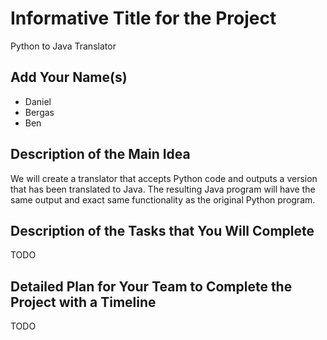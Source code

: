 # Informative Title for the Project

Python to Java Translator

## Add Your Name(s)

- Daniel
- Bergas 
- Ben 

## Description of the Main Idea

We will create a translator that accepts Python code and outputs a version that has been translated to Java. The resulting Java program will have the same output and exact same functionality as the original Python program.

## Description of the Tasks that You Will Complete

TODO

## Detailed Plan for Your Team to Complete the Project with a Timeline

TODO

